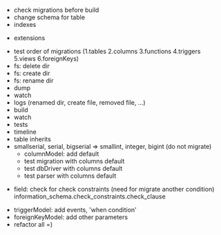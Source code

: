 - check migrations before build
- change schema for table
- indexes
+ extensions
- test order of migrations (1.tables 2.columns 3.functions 4.triggers 5.views 6.foreignKeys)
- fs: delete dir
- fs: create dir
- fs: rename dir
- dump
- watch
- logs (renamed dir, create file, removed file, ...)
- build
- watch
- tests
- timeline
- table inherits
- smallserial, serial, bigserial => smallint, integer, bigint (do not migrate)
    + columnModel: add default
    - test migration with columns default
    + test dbDriver with columns default
    + test parser with columns default
+ field: check for check constraints (need for migrate another condition)
    information_schema.check_constraints.check_clause
- triggerModel: add events, 'when condition'
- foreignKeyModel: add other parameters
- refactor all =)